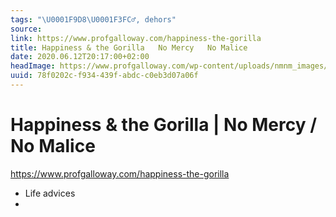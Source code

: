 ```yaml
---
tags: "\U0001F9D8\U0001F3FC‍♂️, dehors"
source:
link: https://www.profgalloway.com/happiness-the-gorilla
title: Happiness & the Gorilla   No Mercy   No Malice
date: 2020.06.12T20:17:00+02:00
headImage: https://www.profgalloway.com/wp-content/uploads/nmnm_images/NMNM-week-72-gif-3.gif
uuid: 78f0202c-f934-439f-abdc-c0eb3d07a06f
---
```


# Happiness & the Gorilla | No Mercy / No Malice
 https://www.profgalloway.com/happiness-the-gorilla
- Life advices
-
